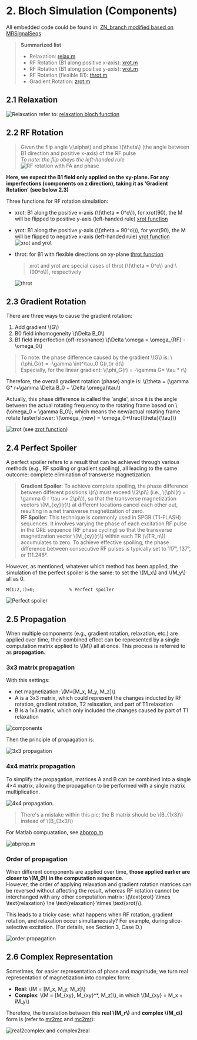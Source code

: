 # 2. Bloch Simulation (Components)

All embedded code could be found in: [ZN_branch modified based on MRSignalSeqs](https://github.com/ZihanNing/MRSignalsSeqs/tree/ZN_testing/Zihan_summary/Bloch_simulation)

> **Summarized list**  
> - Relaxation: [relax.m](https://github.com/ZihanNing/MRSignalsSeqs/blob/ZN_testing/Zihan_summary/Bloch_simulation/relax.m)  
> - RF Rotation (B1 along positive x-axis): [xrot.m](https://github.com/ZihanNing/MRSignalsSeqs/blob/ZN_testing/Zihan_summary/Bloch_simulation/xrot.m)  
> - RF Rotation (B1 along positive y-axis): [yrot.m](https://github.com/ZihanNing/MRSignalsSeqs/blob/ZN_testing/Zihan_summary/Bloch_simulation/yrot.m)  
> - RF Rotation (flexible B1): [throt.m](https://github.com/ZihanNing/MRSignalsSeqs/blob/ZN_testing/Zihan_summary/Bloch_simulation/throt.m)  
> - Gradient Rotation: [zrot.m](https://github.com/ZihanNing/MRSignalsSeqs/blob/ZN_testing/Zihan_summary/Bloch_simulation/zrot.m)  




## 2.1 Relaxation
![Relaxation](./img/relax.png)
refer to: [relaxation bloch function](https://github.com/ZihanNing/MRSignalsSeqs/blob/ZN_testing/Zihan_summary/Bloch_simulation/relax.m)

## 2.2 RF Rotation 

> Given the flip angle \\(\alpha\\) and phase \\(\theta\\) (the angle between B1 direction and positive x-axis) of the RF pulse  
> *To note: the flip obeys the left-handed rule*  
![RF rotation with FA and phase](./img/rf_rotation.png)

**Here, we expect the B1 field only applied on the xy-plane. For any imperfections (components on z direction), taking it as 'Gradient Rotation' (see below 2.3)**

Three functions for RF rotation simulation:  

- xrot: B1 along the positive x-axis (\\(\theta = 0^o\\)), for xrot(90), the M will be flipped to positive y-axis (left-handed rule) [xrot function](https://github.com/ZihanNing/MRSignalsSeqs/blob/ZN_testing/Zihan_summary/Bloch_simulation/xrot.m)
- yrot: B1 along the positive y-axis (\\(\theta = 90^o\\)), for yrot(90), the M will be flipped to negative x-axis (left-handed rule) [yrot function](https://github.com/ZihanNing/MRSignalsSeqs/blob/ZN_testing/Zihan_summary/Bloch_simulation/yrot.m)
![xrot and yrot](./img/rf_rotation2.png)
- throt: for B1 with flexible directions on xy-plane [throt function](https://github.com/ZihanNing/MRSignalsSeqs/blob/ZN_testing/Zihan_summary/Bloch_simulation/throt.m)
    
    > xrot and yrot are special cases of throt (\\(\theta = 0^o\\) and \\(90^o\\)), respectively

    ![throt](./img/throt.png)

## 2.3 Gradient Rotation

There are three ways to cause the gradient rotation:

1. Add gradient \\(G\\)
2. B0 field inhomogeneity \\(\Delta B_0\\)
3. B1 field imperfection (off-resonance) \\(\Delta \omega = \omega_{RF} - \omega_0\\)

> To note: the phase difference caused by the gradient \\(G\\) is: \\(\phi_G(r) = -\gamma \int^\tau_0 G(r,t)r dt\\)  
> Especially, for the linear gradient: \\(\phi_G(r) = -\gamma G* \tau * r\\)

Therefore, the overall gradient rotation (phase) angle is: \\(\theta = (\gamma G* r+\gamma \Delta B_0 + \Delta \omega)\tau\\)

Actually, this phase difference is called the 'angle', since it is the angle between the actual rotating frequency to the rotating frame based on \\(\omega_0 = \gamma B_0\\), which means the new/actual rotating frame rotate faster/slower: \\(\omega_{new} = \omega_0+\frac{\theta}{\tau}\\)

![zrot](./img/zrot.png) (see [zrot function](https://github.com/ZihanNing/MRSignalsSeqs/blob/ZN_testing/Zihan_summary/Bloch_simulation/zrot.m))

## 2.4 Perfect Spoiler

A perfect spoiler refers to a result that can be achieved through various methods (e.g., RF spoiling or gradient spoiling), all leading to the same outcome: complete elimination of transverse magnetization.

> **Gradient Spoiler**: To achieve complete spoiling, the phase difference between different positions \\(r\\) must exceed \\(2\pi\\) (i.e., \\(\phi(r) = \gamma G r \tau >> 2\pi\\)), so that the transverse magnetization vectors \\(M_{xy}(r)\\) at different locations cancel each other out, resulting in a net transverse magnetization of zero.  
> **RF Spoiler**: This technique is commonly used in SPGR (T1-FLASH) sequences.
It involves varying the phase of each excitation RF pulse in the GRE sequence (RF phase cycling) so that the transverse magnetization vector \\(M_{xy}(r)\\) within each TR (\\(TR_n\\)) accumulates to zero. To achieve effective spoiling, the phase difference between consecutive RF pulses is typically set to 117°, 137°, or 111.246°.

However, as mentioned, whatever which method has been applied, the simulation of the perfect spoiler is the same: to set the \\(M_x\\) and \\(M_y\\) all as 0. 

```
M(1:2,:)=0;				% Perfect spoiler
```

![Perfect spoiler](./img/perfect_spoiler.png)

## 2.5 Propagation

When multiple components (e.g., gradient rotation, relaxation, etc.) are applied over time, their combined effect can be represented by a single computation matrix applied to \\(M\\) all at once. This process is referred to as **propagation**.

### 3x3 matrix propagation

With this settings:

- net magnetization: \\(M=[M_x, M_y, M_z]\\)  
- A is a 3x3 matrix, which could represent the changes inducted by RF rotation, gradient rotation, T2 relaxation, and part of T1 relaxation  
- B is a 1x3 matrix, which only included the changes caused by part of T1 relaxation

![components](./img/components.png)

Then the principle of propagation is: 

![3x3 propagation](./img/3x3_propagation.png)

### 4x4 matrix propagation

To simplify the propagation, matrices A and B can be combined into a single 4×4 matrix, allowing the propagation to be performed with a single matrix multiplication.

![4x4 propagation](./img/4x4_propagation.png). 
> There's a mistake within this pic: the B matrix should be \\(B_{1x3}\\) instead of \\(B_{3x3}\\)

For Matlab compuatation, see [abprop.m](https://github.com/ZihanNing/MRSignalsSeqs/blob/ZN_testing/Zihan_summary/Bloch_simulation/abprop.m)

![abprop.m](./img/abprop.png)

### Order of propagation

When different components are applied over time, **those applied earlier are closer to \\(M_0\\) in the computation sequence**.  
However, the order of applying relaxation and gradient rotation matrices can be reversed without affecting the result, whereas RF rotation cannot be interchanged with any other computation matrix:
\\(\text{xrot} \times \text{relaxation} \ne \text{relaxation} \times \text{xrot}\\).

This leads to a tricky case: what happens when RF rotation, gradient rotation, and relaxation occur simultaneously? For example, during slice-selective excitation. (For details, see Section 3, Case D.)


![order propagation](./img/order_propagation.png)

## 2.6 Complex Representation

Sometimes, for easier representation of phase and magnitude, we turn real representation of magnetization into complex form:  
- **Real**: \\(M = [M_x, M_y, M_z]\\)  
- **Complex**: \\(M = [M_{xy}, M_{xy}^*, M_z]\\), in which \\(M_{xy} = M_x + iM_y\\)

Therefore, the translation between this **real \\(M_r\\)** and **complex \\(M_c\\)** form is (refer to [mr2mc](https://github.com/ZihanNing/MRSignalsSeqs/blob/ZN_testing/Zihan_summary/Bloch_simulation/mr2mc.m) and [mc2mr](https://github.com/ZihanNing/MRSignalsSeqs/blob/ZN_testing/Zihan_summary/Bloch_simulation/mc2mr.m)):

![real2complex and complex2real](./img/real2complex.png)










